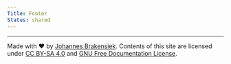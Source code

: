 ```yaml
---
Title: Footer
Status: shared
---
```


---

Made with ❤️  by [Johannes Brakensiek](/contact). Contents of this site are licensed under [CC BY-SA 4.0](https://creativecommons.org/licenses/by-sa/4.0/) and [GNU Free Documentation License](https://www.gnu.org/licenses/fdl-1.3.html).
